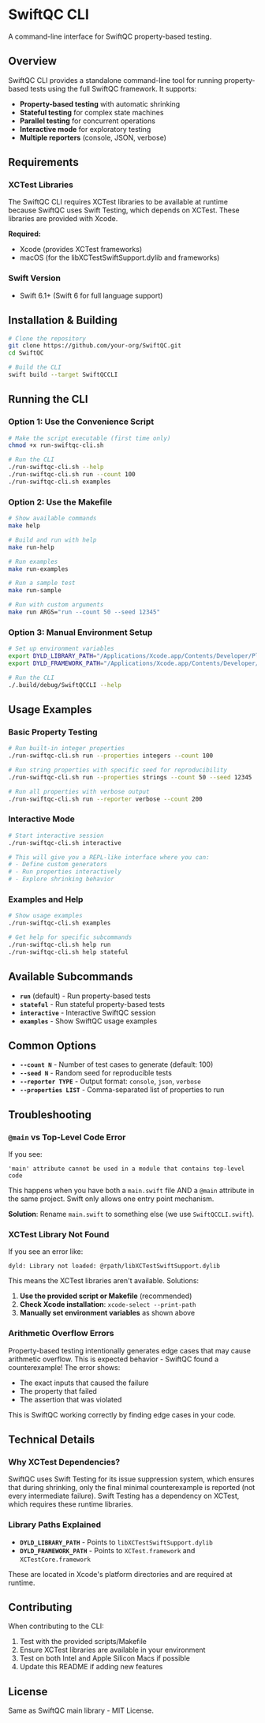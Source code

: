 # SwiftQC CLI

A command-line interface for SwiftQC property-based testing.

## Overview

SwiftQC CLI provides a standalone command-line tool for running property-based tests using the full SwiftQC framework. It supports:

- **Property-based testing** with automatic shrinking
- **Stateful testing** for complex state machines
- **Parallel testing** for concurrent operations
- **Interactive mode** for exploratory testing
- **Multiple reporters** (console, JSON, verbose)

## Requirements

### XCTest Libraries

The SwiftQC CLI requires XCTest libraries to be available at runtime because SwiftQC uses Swift Testing, which depends on XCTest. These libraries are provided with Xcode.

**Required:**
- Xcode (provides XCTest frameworks)
- macOS (for the libXCTestSwiftSupport.dylib and frameworks)

### Swift Version

- Swift 6.1+ (Swift 6 for full language support)

## Installation & Building

```bash
# Clone the repository
git clone https://github.com/your-org/SwiftQC.git
cd SwiftQC

# Build the CLI
swift build --target SwiftQCCLI
```

## Running the CLI

### Option 1: Use the Convenience Script

```bash
# Make the script executable (first time only)
chmod +x run-swiftqc-cli.sh

# Run the CLI
./run-swiftqc-cli.sh --help
./run-swiftqc-cli.sh run --count 100
./run-swiftqc-cli.sh examples
```

### Option 2: Use the Makefile

```bash
# Show available commands
make help

# Build and run with help
make run-help

# Run examples
make run-examples

# Run a sample test
make run-sample

# Run with custom arguments
make run ARGS="run --count 50 --seed 12345"
```

### Option 3: Manual Environment Setup

```bash
# Set up environment variables
export DYLD_LIBRARY_PATH="/Applications/Xcode.app/Contents/Developer/Platforms/MacOSX.platform/Developer/usr/lib"
export DYLD_FRAMEWORK_PATH="/Applications/Xcode.app/Contents/Developer/Platforms/MacOSX.platform/Developer/Library/Frameworks:/Applications/Xcode.app/Contents/Developer/Platforms/MacOSX.platform/Developer/Library/PrivateFrameworks"

# Run the CLI
./.build/debug/SwiftQCCLI --help
```

## Usage Examples

### Basic Property Testing

```bash
# Run built-in integer properties
./run-swiftqc-cli.sh run --properties integers --count 100

# Run string properties with specific seed for reproducibility
./run-swiftqc-cli.sh run --properties strings --count 50 --seed 12345

# Run all properties with verbose output
./run-swiftqc-cli.sh run --reporter verbose --count 200
```

### Interactive Mode

```bash
# Start interactive session
./run-swiftqc-cli.sh interactive

# This will give you a REPL-like interface where you can:
# - Define custom generators
# - Run properties interactively
# - Explore shrinking behavior
```

### Examples and Help

```bash
# Show usage examples
./run-swiftqc-cli.sh examples

# Get help for specific subcommands
./run-swiftqc-cli.sh help run
./run-swiftqc-cli.sh help stateful
```

## Available Subcommands

- **`run`** (default) - Run property-based tests
- **`stateful`** - Run stateful property-based tests
- **`interactive`** - Interactive SwiftQC session
- **`examples`** - Show SwiftQC usage examples

## Common Options

- **`--count N`** - Number of test cases to generate (default: 100)
- **`--seed N`** - Random seed for reproducible tests
- **`--reporter TYPE`** - Output format: `console`, `json`, `verbose`
- **`--properties LIST`** - Comma-separated list of properties to run

## Troubleshooting

### `@main` vs Top-Level Code Error

If you see:
```
'main' attribute cannot be used in a module that contains top-level code
```

This happens when you have both a `main.swift` file AND a `@main` attribute in the same project. Swift only allows one entry point mechanism. 

**Solution**: Rename `main.swift` to something else (we use `SwiftQCCLI.swift`).

### XCTest Library Not Found

If you see an error like:
```
dyld: Library not loaded: @rpath/libXCTestSwiftSupport.dylib
```

This means the XCTest libraries aren't available. Solutions:

1. **Use the provided script or Makefile** (recommended)
2. **Check Xcode installation**: `xcode-select --print-path`
3. **Manually set environment variables** as shown above

### Arithmetic Overflow Errors

Property-based testing intentionally generates edge cases that may cause arithmetic overflow. This is expected behavior - SwiftQC found a counterexample! The error shows:

- The exact inputs that caused the failure
- The property that failed
- The assertion that was violated

This is SwiftQC working correctly by finding edge cases in your code.

## Technical Details

### Why XCTest Dependencies?

SwiftQC uses Swift Testing for its issue suppression system, which ensures that during shrinking, only the final minimal counterexample is reported (not every intermediate failure). Swift Testing has a dependency on XCTest, which requires these runtime libraries.

### Library Paths Explained

- **`DYLD_LIBRARY_PATH`** - Points to `libXCTestSwiftSupport.dylib`
- **`DYLD_FRAMEWORK_PATH`** - Points to `XCTest.framework` and `XCTestCore.framework`

These are located in Xcode's platform directories and are required at runtime.

## Contributing

When contributing to the CLI:

1. Test with the provided scripts/Makefile
2. Ensure XCTest libraries are available in your environment  
3. Test on both Intel and Apple Silicon Macs if possible
4. Update this README if adding new features

## License

Same as SwiftQC main library - MIT License. 